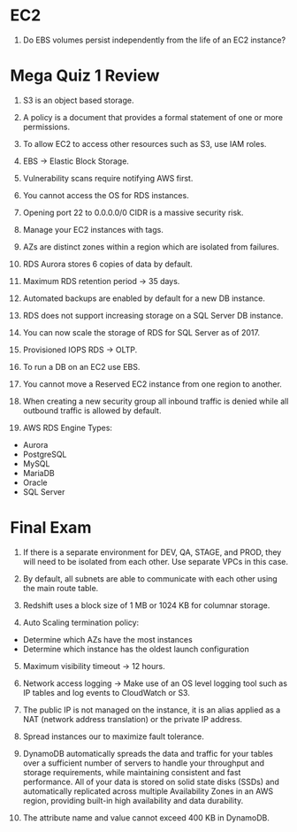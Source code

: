 # EC2

1. Do EBS volumes persist independently from the life of an EC2 instance?

# Mega Quiz 1 Review

1. S3 is an object based storage.

2. A policy is a document that provides a formal statement of one or more permissions.

3. To allow EC2 to access other resources such as S3, use IAM roles.

4. EBS -> Elastic Block Storage.

5. Vulnerability scans require notifying AWS first.

6. You cannot access the OS for RDS instances.

7. Opening port 22 to 0.0.0.0/0 CIDR is a massive security risk.

8. Manage your EC2 instances with tags.

9. AZs are distinct zones within a region which are isolated from failures.

10. RDS Aurora stores 6 copies of data by default.

11. Maximum RDS retention period -> 35 days.

12. Automated backups are enabled by default for a new DB instance.

13. RDS does not support increasing storage on a SQL Server DB instance.

14. You can now scale the storage of RDS for SQL Server as of 2017.

15. Provisioned IOPS RDS -> OLTP.

16. To run a DB on an EC2 use EBS.

17. You cannot move a Reserved EC2 instance from one region to another.

18. When creating a new security group all inbound traffic is denied while all outbound traffic is allowed by default.

19. AWS RDS Engine Types:
  * Aurora
  * PostgreSQL
  * MySQL
  * MariaDB
  * Oracle
  * SQL Server

# Final Exam

1. If there is a separate environment for DEV, QA, STAGE, and PROD, they will need to be isolated from each other. Use separate VPCs in this case.

2. By default, all subnets are able to communicate with each other using the main route table.

3. Redshift uses a block size of 1 MB or 1024 KB for columnar storage.

4. Auto Scaling termination policy:
  * Determine which AZs have the most instances
  * Determine which instance has the oldest launch configuration

5. Maximum visibility timeout -> 12 hours.

6. Network access logging -> Make use of an OS level logging tool such as IP tables and log events to CloudWatch or S3.

7. The public IP is not managed on the instance, it is an alias applied as a NAT (network address translation) or the private IP address.

8. Spread instances our to maximize fault tolerance.

9. DynamoDB automatically spreads the data and traffic for your tables over a sufficient number of servers to handle your throughput and storage requirements, while maintaining consistent and fast performance. All of your data is stored on solid state disks (SSDs) and automatically replicated across multiple Availability Zones in an AWS region, providing built-in high availability and data durability.

10. The attribute name and value cannot exceed 400 KB in DynamoDB.
